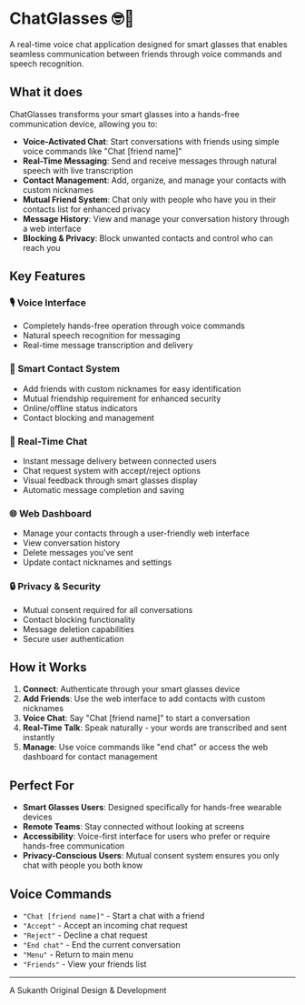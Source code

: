 # ChatGlasses 🤓💬

A real-time voice chat application designed for smart glasses that enables seamless communication between friends through voice commands and speech recognition.

## What it does

ChatGlasses transforms your smart glasses into a hands-free communication device, allowing you to:

- **Voice-Activated Chat**: Start conversations with friends using simple voice commands like "Chat [friend name]"
- **Real-Time Messaging**: Send and receive messages through natural speech with live transcription
- **Contact Management**: Add, organize, and manage your contacts with custom nicknames
- **Mutual Friend System**: Chat only with people who have you in their contacts list for enhanced privacy
- **Message History**: View and manage your conversation history through a web interface
- **Blocking & Privacy**: Block unwanted contacts and control who can reach you

## Key Features

### 🎙️ Voice Interface
- Completely hands-free operation through voice commands
- Natural speech recognition for messaging
- Real-time message transcription and delivery

### 👥 Smart Contact System
- Add friends with custom nicknames for easy identification
- Mutual friendship requirement for enhanced security
- Online/offline status indicators
- Contact blocking and management

### 💬 Real-Time Chat
- Instant message delivery between connected users
- Chat request system with accept/reject options
- Visual feedback through smart glasses display
- Automatic message completion and saving

### 🌐 Web Dashboard
- Manage your contacts through a user-friendly web interface
- View conversation history
- Delete messages you've sent
- Update contact nicknames and settings

### 🔒 Privacy & Security
- Mutual consent required for all conversations
- Contact blocking functionality
- Message deletion capabilities
- Secure user authentication

## How it Works

1. **Connect**: Authenticate through your smart glasses device
2. **Add Friends**: Use the web interface to add contacts with custom nicknames
3. **Voice Chat**: Say "Chat [friend name]" to start a conversation
4. **Real-Time Talk**: Speak naturally - your words are transcribed and sent instantly
5. **Manage**: Use voice commands like "end chat" or access the web dashboard for contact management

## Perfect For

- **Smart Glasses Users**: Designed specifically for hands-free wearable devices
- **Remote Teams**: Stay connected without looking at screens
- **Accessibility**: Voice-first interface for users who prefer or require hands-free communication
- **Privacy-Conscious Users**: Mutual consent system ensures you only chat with people you both know

## Voice Commands

- `"Chat [friend name]"` - Start a chat with a friend
- `"Accept"` - Accept an incoming chat request
- `"Reject"` - Decline a chat request
- `"End chat"` - End the current conversation
- `"Menu"` - Return to main menu
- `"Friends"` - View your friends list

---

A Sukanth Original Design & Development